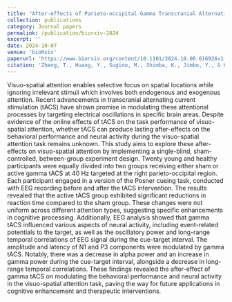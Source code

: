 ```yaml
---
title: "After-effects of Parieto-occipital Gamma Transcranial Alternating Current Stimulation on Behavioral Performance and Neural Activity in Visuo-spatial Attention Task"
collection: publications
category: Journal papers
permalink: /publication/biorxiv-2024
excerpt: ''
date: 2024-10-07
venue: 'bioRxiv'
paperurl: 'https://www.biorxiv.org/content/10.1101/2024.10.06.616926v1'
citation: 'Zheng, T., Huang, Y., Sugino, M., Shimba, K., Jimbo, Y., & Kotani, K. (2024). After-Effects of Parieto-Occipital Gamma Transcranial Alternating Current Stimulation on Behavioral Performance and Neural Activity in Visuo-Spatial Attention Task. bioRxiv. https://doi.org/10.1101/2024.10.06.616926'
---
```


Visuo-spatial attention enables selective focus on spatial locations while ignoring irrelevant stimuli which involves both endogenous and exogenous attention. Recent advancements in transcranial alternating current stimulation (tACS) have shown promise in modulating these attentional processes by targeting electrical oscillations in specific brain areas. Despite evidence of the online effects of tACS on the task performance of visuo-spatial attention, whether tACS can produce lasting after-effects on the behavioral performance and neural activity during the visuo-spatial attention task remains unknown. This study aims to explore these after-effects on visuo-spatial attention by implementing a single-blind, sham-controlled, between-group experiment design. Twenty young and healthy participants were equally divided into two groups receiving either sham or active gamma tACS at 40 Hz targeted at the right parieto-occipital region. Each participant engaged in a version of the Posner cueing task, conducted with EEG recording before and after the tACS intervention. The results revealed that the active tACS group exhibited significant reductions in reaction time compared to the sham group. These changes were not uniform across different attention types, suggesting specific enhancements in cognitive processing. Additionally, EEG analysis showed that gamma tACS influenced various aspects of neural activity, including event-related potentials to the target, as well as the oscillatory power and long-range temporal correlations of EEG signal during the cue-target interval. The amplitude and latency of N1 and P3 components were modulated by gamma tACS. Notably, there was a decrease in alpha power and an increase in gamma power during the cue-target interval, alongside a decrease in long-range temporal correlations. These findings revealed the after-effect of gamma tACS on modulating the behavioral performance and neural activity in the visuo-spatial attention task, paving the way for future applications in cognitive enhancement and therapeutic interventions.